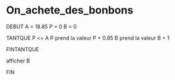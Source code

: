 # On_achete_des_bonbons

DEBUT
A = 18.85
P = 0
B = 0

TANTQUE P <= A
P prend la valeur P + 0.85
B prend la valeur B + 1

FINTANTQUE

afficher B

FIN


